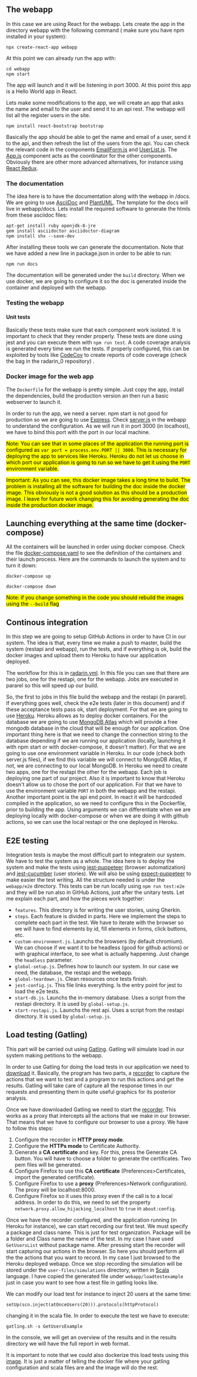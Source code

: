 ## The webapp

In this case we are using React for the webapp. Lets create the app in the directory webapp with the following command (
make sure you have npm installed in your system):

```
npx create-react-app webapp
```

At this point we can already run the app with:

```
cd webapp
npm start
```

The app will launch and it will be listening in port 3000. At this point this app is a Hello World app in React.

Lets make some modifications to the app, we will create an app that asks the name and email to the user and send it to
an api rest. The webapp will list all the register users in the site.

```
npm install react-bootstrap bootstrap
```

Basically the app should be able to get the name and email of a user, send it to the api, and then refresh the list of
the users from the api. You can check the relevant code in the
components [EmailForm.js](webapp/src/components/EmailForm.js) and [UserList.js](webapp/src/components/UserList.js).
The [App.js](webapp/src/App.js) component acts as the coordinator for the other components. Obviously there are other
more advanced alternatives, for instance using [React Redux](https://react-redux.js.org/).

### The documentation

The idea here is to have the documentation along with the webapp in /docs. We are going to
use [AsciiDoc](https://asciidoc.org/) and [PlantUML](https://plantuml.com). The template for the docs will live in
webapp/docs. Lets install the required software to generate the htmls from these asciidoc files:

```
apt-get install ruby openjdk-8-jre
gem install asciidoctor asciidoctor-diagram
npm install shx --save-dev
```

After installing these tools we can generate the documentation. Note that we have added a new line in package.json in
order to be able to run:

```
npm run docs
```

The documentation will be generated under the `build` directory. When we use docker, we are going to configure it so the
doc is generated inside the container and deployed with the webapp.

### Testing the webapp

#### Unit tests

Basically these tests make sure that each component work isolated. It is important to check that they render properly.
These tests are done using jest and you can execute them with `npm run test`. A code coverage analysis is generated
every time we run the tests. If properly configured, this can be exploited by tools
like [CodeCov](https://about.codecov.io/) to create reports of code coverage (check the bag in the radarin_0 repository)
.

### Docker image for the web app

The `Dockerfile` for the webapp is pretty simple. Just copy the app, install the dependencies, build the production
version an then run a basic webserver to launch it.

In order to run the app, we need a server. npm start is not good for production so we are going to
use [Express](https://expressjs.com/es/). Check [server.js](webapp/server.js) in the webapp to understand the
configuration. As we will run it in port 3000 (in localhost), we have to bind this port with the port in our local
machine.

<mark>Note: You can see that in some places of the application the running port is configured
as `var port = process.env.PORT || 3000`. This is necessary for deploying the app to services like Heroku. Heroku do not
let us choose in which port our application is going to run so we have to get it using the `PORT` environment
variable.</mark>

<mark>Important: As you can see, this docker image takes a long time to build. The problem is installing all the
software for building the doc inside the docker image. This obviously is not a good solution as this should be a
production image. I leave for future work changing this for avoiding generating the doc inside the production docker
image.</mark>

## Launching everything at the same time (docker-compose)

All the containers will be launched in order using docker compose. Check the
file [docker-compose.yaml](docker-compose.yaml) to see the definition of the containers and their launch process. Here
are the commands to launch the system and to turn it down:

```
docker-compose up
```

```
docker-compose down
```

<mark>Note: if you change something in the code you should rebuild the images using the `--build` flag</mark>

## Continous integration

In this step we are going to setup GitHub Actions in order to have CI in our system. The idea is that, every time we
make a push to master, build the system (restapi and webapp), run the tests, and if everything is ok, build the docker
images and upload them to Heroku to have our application deployed.

The workflow for this is in [radarin.yml](.github/workflow/radarin.yml). In this file you can see that there are two
jobs, one for the restapi, one for the webapp. Jobs are executed in pararel so this will speed up our build.

So, the first to jobs in this file build the webapp and the restapi (in pararel). If everything goes well, check the e2e
tests (later in this document) and if these acceptance tests pass ok, start deployment. For that we are going to
use [Heroku](heroku.com). Heroku allows as to deploy docker containers. For the database we are going to
use [MongoDB Atlas](https://www.mongodb.com/cloud/atlas) which will provide a free mongodb database in the cloud that
will be enough for our application. One important thing here is that we need to change the connection string to the
database depending if we are running our application (locally, launching it with npm start or with docker-compose, it
doesn't matter). For that we are going to use one environment variable in Heroku. In our code (check both server.js
files), if we find this variable we will connect to MongoDB Atlas, if not, we are connecting to our local MongoDB. In
Heroku we need to create two apps, one for the restapi the other for the webapp. Each job is deploying one part of our
project. Also it is important to know that Heroku doesn't allow us to chose the port of our application. For that we
have to use the environment variable `PORT` in both the webapp and the restapi. Another important point is the api end
point. In react it will be hardcoded compiled in the application, so we need to configure this in the Dockerfile, prior
to building the app. Using arguments we can differentiate when we are deploying locally with docker-compose or when we
are doing it with github actions, so we can use the local restapi or the one deployed in Heroku.

## E2E testing

Integration tests is maybe the most difficult part to integratein our system. We have to test the system as a whole. The
idea here is to deploy the system and make the tests
using [jest-puppeteer](https://github.com/smooth-code/jest-puppeteer) (browser automatization)
and [jest-cucumber](https://www.npmjs.com/package/jest-cucumber) (user stories). We will also be
using [expect-puppeteer](https://www.npmjs.com/package/expect-puppeteer) to make easier the test writing. All the
structure needed is under the `webapp/e2e` directory. This tests can be run locally using `npm run test:e2e` and they
will be run also in GitHub Actions, just after the unitary tests. Let me explain each part, and how the pieces work
together:

- `features`. This directory is for writing the user stories, using Gherkin.
- `steps`. Each feature is divided in parts. Here we implement the steps to complete each part in the test. We have to
  iterate with the browser so we will have to find elements by id, fill elements in forms, click buttons, etc.
- `custom-environment.js`. Launchs the browsers (by default chromium). We can choose if we want it to be headless (good
  for github actions) or with graphical interface, to see what is actually happening. Just change the `headless`
  parameter.
- `global-setup.js`. Defines how to launch our system. In our case we need, the database, the restapi and the webapp.
- `global-teardown.js`. Clean resources once tests finish.
- `jest-config.js`. This file links everything. Is the entry point for jest to load the e2e tests.
- `start-db.js`. Launchs the in-memory database. Uses a script from the restapi directory. It is used
  by `global-setup.js`.
- `start-restapi.js`. Launchs the rest api. Uses a script from the restapi directory. It is used by `global-setup.js`.

## Load testing (Gatling)

This part will be carried out using [Gatling](https://gatling.io/). Gatling will simulate load in our system making
petitions to the webapp.

In order to use Gatling for doing the load tests in our application we need
to [download](https://gatling.io/open-source/start-testing/) it. Basically, the program has two parts,
a [recorder](https://gatling.io/docs/current/http/recorder) to capture the actions that we want to test and a program to
run this actions and get the results. Gatling will take care of capture all the response times in our requests and
presenting them in quite useful graphics for its posterior analysis.

Once we have downloaded Gatling we need to start the [recorder](https://gatling.io/docs/current/http/recorder). This
works as a proxy that intercepts all the actions that we make in our browser. That means that we have to configure our
browser to use a proxy. We have to follow this steps:

1. Configure the recorder in **HTTP proxy mode**.
2. Configure the **HTTPs mode** to Certificate Authority.
3. Generate a **CA certificate** and key. For this, press the Generate CA button. You will have to choose a folder to
   generate the certificates. Two pem files will be generated.
4. Configure Firefox to use this **CA certificate** (Preferences>Certificates, import the generated certificate).
5. Configure Firefox to use a **proxy** (Preferences>Network configuration). The proxy will be localhost:8000.
6. Configure Firefox so it uses this proxy even if the call is to a local address. In order to do this, we need to set
   the property `network.proxy.allow_hijacking_localhost` to `true` in `about:config`.

Once we have the recorder configured, and the application running (in Heroku for instance), we can start recording our
first test. We must specify a package and class name. This is just for test organization. Package will be a folder and
Class name the name of the test. In my case I have used `GetUsersList` without package name. After pressing start the
recorder will start capturing our actions in the browser. So here you should perform all the the actions that you want
to record. In my case I just browsed to the Heroku deployed webapp. Once we stop recording the simulation will be stored
under the `user-files/simulations` directory, written in [Scala](https://www.scala-lang.org/) language. I have copied
the generated file under `webapp/loadtestexample` just in case you want to see how a test file in gatling looks like.

We can modify our load test for instance to inject 20 users at the same time:

```
setUp(scn.inject(atOnceUsers(20))).protocols(httpProtocol)
```

changing it in the scala file. In order to execute the test we have to execute:

```
gatling.sh -s GetUsersExample
```

In the console, we will get an overview of the results and in the results directory we will have the full report in web
format.

It is important to note that we could also dockerize this load tests using
this [image](https://hub.docker.com/r/denvazh/gatling). It is just a matter of telling the docker file where your
gatling configuration and scala files are and the image will do the rest.
